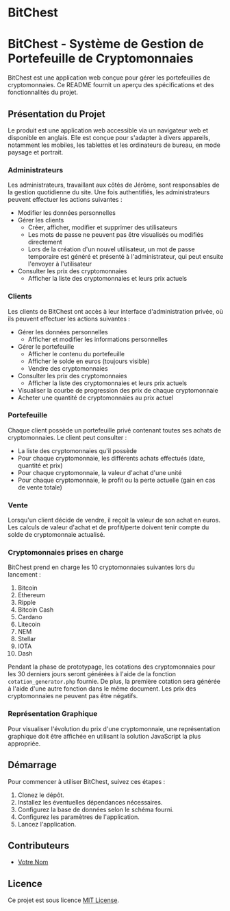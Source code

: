 # BitChest

# BitChest - Système de Gestion de Portefeuille de Cryptomonnaies

BitChest est une application web conçue pour gérer les portefeuilles de cryptomonnaies. Ce README fournit un aperçu des spécifications et des fonctionnalités du projet.

## Présentation du Projet

Le produit est une application web accessible via un navigateur web et disponible en anglais. Elle est conçue pour s'adapter à divers appareils, notamment les mobiles, les tablettes et les ordinateurs de bureau, en mode paysage et portrait.

### Administrateurs

Les administrateurs, travaillant aux côtés de Jérôme, sont responsables de la gestion quotidienne du site. Une fois authentifiés, les administrateurs peuvent effectuer les actions suivantes :

- Modifier les données personnelles
- Gérer les clients
  - Créer, afficher, modifier et supprimer des utilisateurs
  - Les mots de passe ne peuvent pas être visualisés ou modifiés directement
  - Lors de la création d'un nouvel utilisateur, un mot de passe temporaire est généré et présenté à l'administrateur, qui peut ensuite l'envoyer à l'utilisateur
- Consulter les prix des cryptomonnaies
  - Afficher la liste des cryptomonnaies et leurs prix actuels

### Clients

Les clients de BitChest ont accès à leur interface d'administration privée, où ils peuvent effectuer les actions suivantes :

- Gérer les données personnelles
  - Afficher et modifier les informations personnelles
- Gérer le portefeuille
  - Afficher le contenu du portefeuille
  - Afficher le solde en euros (toujours visible)
  - Vendre des cryptomonnaies
- Consulter les prix des cryptomonnaies
  - Afficher la liste des cryptomonnaies et leurs prix actuels
- Visualiser la courbe de progression des prix de chaque cryptomonnaie
- Acheter une quantité de cryptomonnaies au prix actuel

### Portefeuille

Chaque client possède un portefeuille privé contenant toutes ses achats de cryptomonnaies. Le client peut consulter :

- La liste des cryptomonnaies qu'il possède
- Pour chaque cryptomonnaie, les différents achats effectués (date, quantité et prix)
- Pour chaque cryptomonnaie, la valeur d'achat d'une unité
- Pour chaque cryptomonnaie, le profit ou la perte actuelle (gain en cas de vente totale)

### Vente

Lorsqu'un client décide de vendre, il reçoit la valeur de son achat en euros. Les calculs de valeur d'achat et de profit/perte doivent tenir compte du solde de cryptomonnaie actualisé.

### Cryptomonnaies prises en charge

BitChest prend en charge les 10 cryptomonnaies suivantes lors du lancement :

1. Bitcoin
2. Ethereum
3. Ripple
4. Bitcoin Cash
5. Cardano
6. Litecoin
7. NEM
8. Stellar
9. IOTA
10. Dash

Pendant la phase de prototypage, les cotations des cryptomonnaies pour les 30 derniers jours seront générées à l'aide de la fonction `cotation_generator.php` fournie. De plus, la première cotation sera générée à l'aide d'une autre fonction dans le même document. Les prix des cryptomonnaies ne peuvent pas être négatifs.

### Représentation Graphique

Pour visualiser l'évolution du prix d'une cryptomonnaie, une représentation graphique doit être affichée en utilisant la solution JavaScript la plus appropriée.

## Démarrage

Pour commencer à utiliser BitChest, suivez ces étapes :

1. Clonez le dépôt.
2. Installez les éventuelles dépendances nécessaires.
3. Configurez la base de données selon le schéma fourni.
4. Configurez les paramètres de l'application.
5. Lancez l'application.

## Contributeurs

- [Votre Nom](https://github.com/votreusername)

## Licence

Ce projet est sous licence [MIT License](LICENSE).
